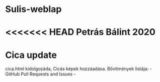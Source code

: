 # Sulis-weblap
<<<<<<< HEAD
Petrás Bálint 2020
=======
# Cica update
cica.html kidolgozáda, Cicás képek hozzáadása.
Bővítmények listája:
    -GitHub Pull Requests and Issues
    -